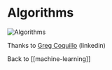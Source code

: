 # Algorithms

![Algorithms](https://github.com/dheepakg/MyBrain/blob/master/assets/img/ML-Algos.jpeg?raw=true)

Thanks to [Greg Coquillo](https://www.linkedin.com/posts/greg-coquillo_datascience-machinelearning-artificialintelligence-activity-6790291979906379776-jhzn) (linkedin)

Back to [[machine-learning]]
